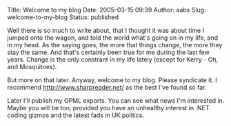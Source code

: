Title: Welcome to my blog
Date: 2005-03-15 09:39
Author: aabs
Slug: welcome-to-my-blog
Status: published

Well there is so much to write about, that I thought it was about time I jumped onto the wagon, and told the world what's going on in my life, and in my head. As the saying goes, the more that things change, the more they stay the same. And that's certainly been true for me during the last few years. Change is the only constrant in my life lately (except for Kerry - Oh, and Mosquitoes).

But more on that later. Anyway, welcome to my blog. Please syndicate it. I recommend <http://www.sharpreader.net/> as the best I've found so far.

Later I'll publish my OPML exports. You can see what news I'm interested in. Maybe you will be too, provided you have an unhealthy interest in .NET coding gizmos and the latest fads in UK politics.
